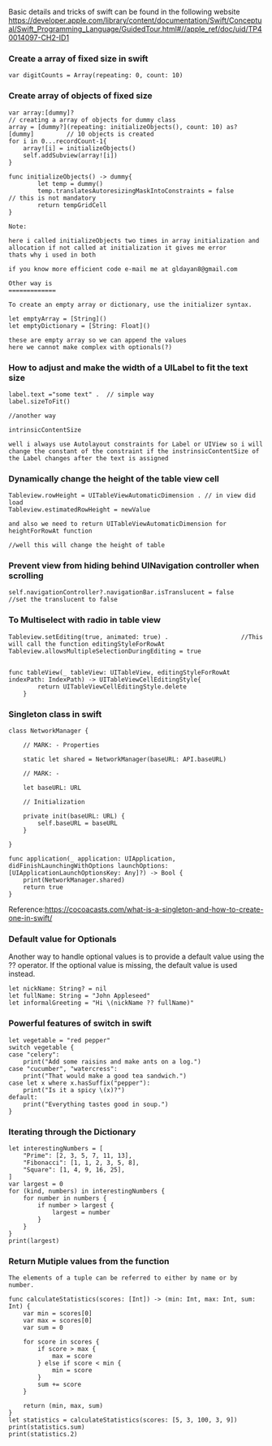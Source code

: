 Basic details and tricks of swift can be found in the following website
https://developer.apple.com/library/content/documentation/Swift/Conceptual/Swift_Programming_Language/GuidedTour.html#//apple_ref/doc/uid/TP40014097-CH2-ID1

### Create a array of fixed size in swift

```
var digitCounts = Array(repeating: 0, count: 10)
```

### Create array of objects of fixed size

```
var array:[dummy]?                                                              // creating a array of objects for dummy class
array = [dummy?](repeating: initializeObjects(), count: 10) as? [dummy]         // 10 objects is created
for i in 0...recordCount-1{
    array![i] = initializeObjects()
    self.addSubview(array![i])
}

func initializeObjects() -> dummy{
        let temp = dummy()
        temp.translatesAutoresizingMaskIntoConstraints = false                // this is not mandatory 
        return tempGridCell
}

Note:

here i called initializeObjects two times in array initialization and allocation if not called at initialization it gives me error 
thats why i used in both 

if you know more efficient code e-mail me at gldayan8@gmail.com

Other way is 
=============

To create an empty array or dictionary, use the initializer syntax.

let emptyArray = [String]()
let emptyDictionary = [String: Float]()

these are empty array so we can append the values 
here we cannot make complex with optionals(?)

```

### How to adjust and make the width of a UILabel to fit the text size

```
label.text ="some text" .  // simple way
label.sizeToFit()

//another way 

intrinsicContentSize

well i always use Autolayout constraints for Label or UIView so i will change the constant of the constraint if the instrinsicContentSize of the Label changes after the text is assigned

```

### Dynamically change the height of the table view cell
```
Tableview.rowHeight = UITableViewAutomaticDimension . // in view did load
Tableview.estimatedRowHeight = newValue 

and also we need to return UITableViewAutomaticDimension for heightForRowAt function

//well this will change the height of table
```

### Prevent view from hiding behind UINavigation controller when scrolling
```
self.navigationController?.navigationBar.isTranslucent = false
//set the translucent to false
```

### To Multiselect with radio in table view
```
Tableview.setEditing(true, animated: true) .                    //This will call the function editingStyleForRowAt
Tableview.allowsMultipleSelectionDuringEditing = true


func tableView(_ tableView: UITableView, editingStyleForRowAt indexPath: IndexPath) -> UITableViewCellEditingStyle{
        return UITableViewCellEditingStyle.delete
    }

```

### Singleton class in swift

```
class NetworkManager {

    // MARK: - Properties

    static let shared = NetworkManager(baseURL: API.baseURL)

    // MARK: -

    let baseURL: URL

    // Initialization

    private init(baseURL: URL) {
        self.baseURL = baseURL
    }

}

func application(_ application: UIApplication, didFinishLaunchingWithOptions launchOptions: [UIApplicationLaunchOptionsKey: Any]?) -> Bool {
    print(NetworkManager.shared)
    return true
}
```
Reference:https://cocoacasts.com/what-is-a-singleton-and-how-to-create-one-in-swift/

### Default value for Optionals

Another way to handle optional values is to provide a default value using the ?? operator. If the optional value is missing, the default value is used instead.

```
let nickName: String? = nil
let fullName: String = "John Appleseed"
let informalGreeting = "Hi \(nickName ?? fullName)"
```

### Powerful features of switch in swift
```
let vegetable = "red pepper"
switch vegetable {
case "celery":
    print("Add some raisins and make ants on a log.")
case "cucumber", "watercress":
    print("That would make a good tea sandwich.")
case let x where x.hasSuffix("pepper"):
    print("Is it a spicy \(x)?")
default:
    print("Everything tastes good in soup.")
}
```

### Iterating through the Dictionary
```
let interestingNumbers = [
    "Prime": [2, 3, 5, 7, 11, 13],
    "Fibonacci": [1, 1, 2, 3, 5, 8],
    "Square": [1, 4, 9, 16, 25],
]
var largest = 0
for (kind, numbers) in interestingNumbers {
    for number in numbers {
        if number > largest {
            largest = number
        }
    }
}
print(largest)
```
### Return Mutiple values from the function
```
The elements of a tuple can be referred to either by name or by number.

func calculateStatistics(scores: [Int]) -> (min: Int, max: Int, sum: Int) {
    var min = scores[0]
    var max = scores[0]
    var sum = 0
    
    for score in scores {
        if score > max {
            max = score
        } else if score < min {
            min = score
        }
        sum += score
    }
    
    return (min, max, sum)
}
let statistics = calculateStatistics(scores: [5, 3, 100, 3, 9])
print(statistics.sum)
print(statistics.2)
```
